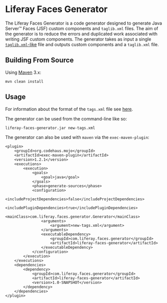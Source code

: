 # Liferay Faces Generator

The Liferay Faces Generator is a code generator designed to generate
Java Server&trade; Faces (JSF) custom components and `taglib.xml` files. The
aim of the generator is to reduce the errors and duplicated work associated
with writing JSF custom components. The generator takes as input a single
[`taglib.xml`-like](https://github.com/stiemannkj1/liferay-faces-generator/blob/master/src/main/resources/common-tags.xml)
file and outputs custom components and a `taglib.xml` file.

## Building From Source

Using [Maven](https://maven.apache.org/) 3.x:

	mvn clean install

## Usage

For information about the format of the `tags.xml` file see [here](https://github.com/stiemannkj1/liferay-faces-generator/wiki/The-tags.xml-File).

The generator can be used from the command-line like so:

	liferay-faces-generator.jar new-tags.xml

The generator can also be used with `maven` via the `exec-maven-plugin`:

```
<plugin>
	<groupId>org.codehaus.mojo</groupId>
	<artifactId>exec-maven-plugin</artifactId>
	<version>1.2.1</version>
	<executions>
		<execution>
			<goals>
				<goal>java</goal>
			</goals>
			<phase>generate-sources</phase>
			<configuration>
				<includeProjectDependencies>false</includeProjectDependencies>
				<includePluginDependencies>true</includePluginDependencies>
				<mainClass>com.liferay.faces.generator.Generator</mainClass>
				<arguments>
					<argument>new-tags.xml</argument>
				</arguments>
				<executableDependency>
					<groupId>com.liferay.faces.generator</groupId>
					<artifactId>liferay-faces-generator</artifactId>
				</executableDependency>
			</configuration>
		</execution>
	</executions>
	<dependencies>
		<dependency>
			<groupId>com.liferay.faces.generator</groupId>
			<artifactId>liferay-faces-generator</artifactId>
			<version>1.0-SNAPSHOT</version>
		</dependency>
	</dependencies>
</plugin>
```
